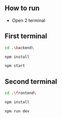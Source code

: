 ## How to run
  - Open 2 terminal

## First terminal
```sh
cd .\backend\

npm install

npm start
```

## Second terminal
```sh
cd .\frontend\

npm install

npm run dev
```
